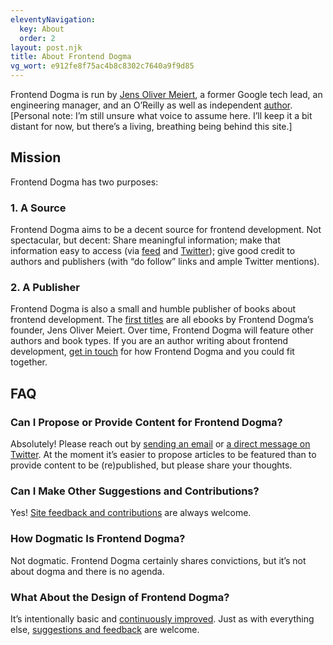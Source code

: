 ```yaml
---
eleventyNavigation:
  key: About
  order: 2
layout: post.njk
title: About Frontend Dogma
vg_wort: e912fe8f75ac4b8c8302c7640a9f9d85
---
```

Frontend Dogma is run by [Jens Oliver Meiert](https://meiert.com/en/), a former Google tech lead, an engineering manager, and an O’Reilly as well as independent [author](https://www.goodreads.com/author/list/13623828.Jens_Oliver_Meiert). [Personal note: I’m still unsure what voice to assume here. I’ll keep it a bit distant for now, but there’s a living, breathing being behind this site.]

## Mission

Frontend Dogma has two purposes:

### 1. A Source

Frontend Dogma aims to be a decent source for frontend development. Not spectacular, but decent: Share meaningful information; make that information easy to access (via [feed](/feed/) and [Twitter](https://twitter.com/frontenddogma)); give good credit to authors and publishers (with “do follow” links and ample Twitter mentions).

### 2. A Publisher

Frontend Dogma is also a small and humble publisher of books about frontend development. The [first titles](/books/) are all ebooks by Frontend Dogma’s founder, Jens Oliver Meiert. Over time, Frontend Dogma will feature other authors and book types. If you are an author writing about frontend development, [get in touch](/contact/) for how Frontend Dogma and you could fit together.

## FAQ

### Can I Propose or Provide Content for Frontend Dogma?

Absolutely! Please reach out by [sending an email](/contact/) or [a direct message on Twitter](https://twitter.com/messages/9372812-1362505873625645064). At the moment it’s easier to propose articles to be featured than to provide content to be (re)published, but please share your thoughts.

### Can I Make Other Suggestions and Contributions?

Yes! [Site feedback and contributions](https://github.com/j9t/frontenddogma.com) are always welcome.

### How Dogmatic Is Frontend Dogma?

Not dogmatic. Frontend Dogma certainly shares convictions, but it’s not about dogma and there is no agenda.

### What About the Design of Frontend Dogma?

It’s intentionally basic and [continuously improved](https://meiert.com/en/blog/the-greatest-secret-in-web-design/). Just as with everything else, [suggestions and feedback](https://github.com/j9t/frontenddogma.com) are welcome.